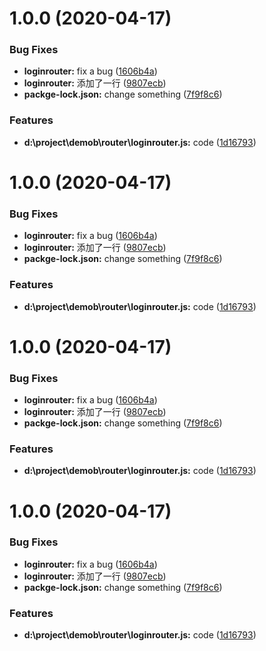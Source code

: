 # 1.0.0 (2020-04-17)


### Bug Fixes

* **loginrouter:** fix a bug ([1606b4a](https://github.com/JhonLandy/demoB/commit/1606b4a0d6c8bed4666b254600e95ee851c5f9f9))
* **loginrouter:** 添加了一行 ([9807ecb](https://github.com/JhonLandy/demoB/commit/9807ecb07dba75d8e3d3d082039606a7b7c84381))
* **packge-lock.json:** change something ([7f9f8c6](https://github.com/JhonLandy/demoB/commit/7f9f8c6bfdf3729f476b1f593284a929d7d345ff))


### Features

* **d:\project\demob\router\loginrouter.js:** code ([1d16793](https://github.com/JhonLandy/demoB/commit/1d167936a4f921da761b2266423a568423e19ee2))



# 1.0.0 (2020-04-17)


### Bug Fixes

* **loginrouter:** fix a bug ([1606b4a](https://github.com/JhonLandy/demoB/commit/1606b4a0d6c8bed4666b254600e95ee851c5f9f9))
* **loginrouter:** 添加了一行 ([9807ecb](https://github.com/JhonLandy/demoB/commit/9807ecb07dba75d8e3d3d082039606a7b7c84381))
* **packge-lock.json:** change something ([7f9f8c6](https://github.com/JhonLandy/demoB/commit/7f9f8c6bfdf3729f476b1f593284a929d7d345ff))


### Features

* **d:\project\demob\router\loginrouter.js:** code ([1d16793](https://github.com/JhonLandy/demoB/commit/1d167936a4f921da761b2266423a568423e19ee2))



# 1.0.0 (2020-04-17)


### Bug Fixes

* **loginrouter:** fix a bug ([1606b4a](https://github.com/JhonLandy/demoB/commit/1606b4a0d6c8bed4666b254600e95ee851c5f9f9))
* **loginrouter:** 添加了一行 ([9807ecb](https://github.com/JhonLandy/demoB/commit/9807ecb07dba75d8e3d3d082039606a7b7c84381))
* **packge-lock.json:** change something ([7f9f8c6](https://github.com/JhonLandy/demoB/commit/7f9f8c6bfdf3729f476b1f593284a929d7d345ff))


### Features

* **d:\project\demob\router\loginrouter.js:** code ([1d16793](https://github.com/JhonLandy/demoB/commit/1d167936a4f921da761b2266423a568423e19ee2))



# 1.0.0 (2020-04-17)


### Bug Fixes

* **loginrouter:** fix a bug ([1606b4a](https://github.com/JhonLandy/demoB/commit/1606b4a0d6c8bed4666b254600e95ee851c5f9f9))
* **loginrouter:** 添加了一行 ([9807ecb](https://github.com/JhonLandy/demoB/commit/9807ecb07dba75d8e3d3d082039606a7b7c84381))
* **packge-lock.json:** change something ([7f9f8c6](https://github.com/JhonLandy/demoB/commit/7f9f8c6bfdf3729f476b1f593284a929d7d345ff))


### Features

* **d:\project\demob\router\loginrouter.js:** code ([1d16793](https://github.com/JhonLandy/demoB/commit/1d167936a4f921da761b2266423a568423e19ee2))



